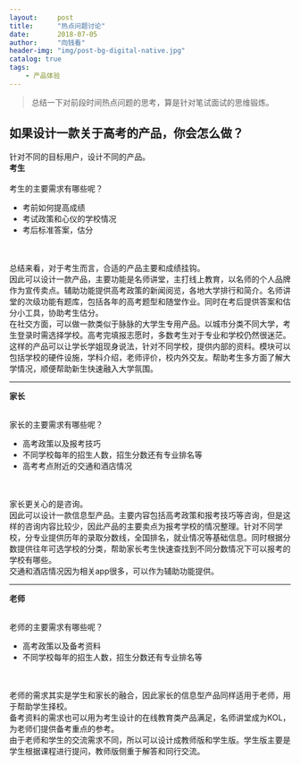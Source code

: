 ```yaml
---
layout:     post
title:      "热点问题讨论"
date:       2018-07-05 
author:     "向钱看"
header-img: "img/post-bg-digital-native.jpg"
catalog: true
tags:
    - 产品体验
---
```


> 总结一下对前段时间热点问题的思考，算是针对笔试面试的思维锻炼。

## 如果设计一款关于高考的产品，你会怎么做？

针对不同的目标用户，设计不同的产品。
<br>
**考生**
<br>
<br>考生的主要需求有哪些呢？

- 考前如何提高成绩
- 考试政策和心仪的学校情况
- 考后标准答案，估分
<br>
<br>总结来看，对于考生而言，合适的产品主要和成绩挂钩。
<br>因此可以设计一款产品，主要功能是名师讲堂，主打线上教育，以名师的个人品牌作为宣传卖点。辅助功能提供高考政策的新闻阅览，各地大学排行和简介。名师讲堂的次级功能有题库，包括各年的高考题型和随堂作业。同时在考后提供答案和估分小工具，协助考生估分。
<br>在社交方面，可以做一款类似于脉脉的大学生专用产品。以城市分类不同大学，考生登录时需选择学校。高考完填报志愿时，多数考生对于专业和学校仍然很迷茫。这样的产品可以让学长学姐现身说法，针对不同学校，提供内部的资料。模块可以包括学校的硬件设施，学科介绍，老师评价，校内外交友。帮助考生多方面了解大学情况，顺便帮助新生快速融入大学氛围。

---

**家长**

<br>家长的主要需求有哪些呢？

- 高考政策以及报考技巧
- 不同学校每年的招生人数，招生分数还有专业排名等
- 高考考点附近的交通和酒店情况
<br>
<br>家长更关心的是咨询。
<br>因此可以设计一款信息型产品。主要内容包括高考政策和报考技巧等咨询，但是这样的咨询内容比较少，因此产品的主要卖点为报考学校的情况整理。针对不同学校，分专业提供历年的录取分数线，全国排名，就业情况等基础信息。同时根据分数提供往年可选学校的分类，帮助家长考生快速查找到不同分数情况下可以报考的学校有哪些。
<br>交通和酒店情况因为相关app很多，可以作为辅助功能提供。

---


**老师**

<br>老师的主要需求有哪些呢？

- 高考政策以及备考资料
- 不同学校每年的招生人数，招生分数还有专业排名等
<br>
<br>老师的需求其实是学生和家长的融合，因此家长的信息型产品同样适用于老师，用于帮助学生择校。
<br>备考资料的需求也可以用为考生设计的在线教育类产品满足，名师讲堂成为KOL，为老师们提供备考重点的参考。
<br>由于老师和学生的交流需求不同，所以可以设计成教师版和学生版。学生版主要是学生根据课程进行提问，教师版侧重于解答和同行交流。


